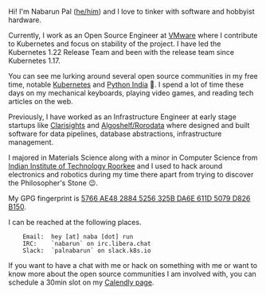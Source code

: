 Hi! I'm Nabarun Pal ([he/him][pronoun]) and I love to tinker with software and hobbyist hardware.

Currently, I work as an Open Source Engineer at [VMware][vmware-tanzu] where I contribute to Kubernetes and focus on stability of the project. I have led the Kubernetes 1.22 Release Team and been with the release team since Kubernetes 1.17.

You can see me lurking around several open source communities in my free time, notable [Kubernetes][kubernetes] and [Python India][pythonindia] :sunflower:. I spend a lot of time these days on my mechanical keyboards, playing video games, and reading tech articles on the web.

Previously, I have worked as an Infrastructure Engineer at early stage startups like [Clarisights][clarisights] and [Algoshelf/Rorodata][algoshelf] where designed and built software for data pipelines, database abstractions, infrastructure management.

I majored in Materials Science along with a minor in Computer Science from [Indian Institute of Technology Roorkee][iitr] and I used to hack around electronics and robotics during my time there apart from trying to discover the Philosopher's Stone :wink:.

My GPG fingerprint is [5766 AE48 2884 5256 325B DA6E 611D 5079 D826 B150][keybase].

I can be reached at the following places.

```
    Email:  hey [at] naba [dot] run
    IRC:    `nabarun` on irc.libera.chat
    Slack:  `palnabarun` on slack.k8s.io
```

If you want to have a chat with me or hack on something with me or want to know more about the open source communities I am involved with, you can schedule a 30min slot on my [Calendly page][calendly].

[pronoun]: //pronoun.is/he
[vmware-tanzu]: //tanzu.vmware.com
[kubernetes]: //kubernetes.io
[pythonindia]: //github.com/pythonindia
[clarisights]: //clarisights.com
[algoshelf]: //github.com/rorodata
[iitr]: //iitr.ac.in
[keybase]: //keybase.io/nabarun
[calendly]:  https://calendly.com/palnabarun/watercooler

<!--
# TODO
- Setup Page
- Current work Page
-->
